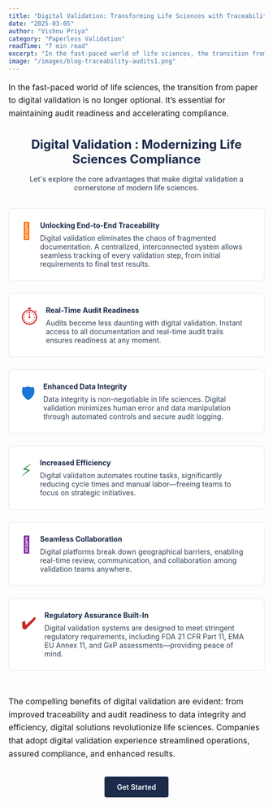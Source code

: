 ```yaml
---
title: "Digital Validation: Transforming Life Sciences with Traceability & Audits"
date: "2025-03-05"
author: "Vishnu Priya"
category: "Paperless Validation"
readTime: "7 min read"
excerpt: "In the fast-paced world of life sciences, the transition from paper to digital validation is no longer optional. It’s essential for maintaining audit readiness."
image: "/images/blog-traceability-audits1.png"
---
```


<p style="font-size:1rem; line-height:1.6; margin-bottom:2rem;">
In the fast-paced world of life sciences, the transition from paper to digital validation is no longer optional. It’s essential for maintaining audit readiness and accelerating compliance.
</p>

<h2 style="font-size:1.5rem; color:#1c2b4a; text-align:center; margin-bottom:1rem;">
Digital Validation : Modernizing Life Sciences Compliance
</h2>
<p style="text-align:center; color:#475569; margin-bottom:2rem; font-weight:500;">
Let's explore the core advantages that make digital validation a cornerstone of modern life sciences.
</p>

<div style="display:grid; grid-template-columns:repeat(auto-fit,minmax(250px,1fr)); gap:1.5rem; margin-bottom:3rem;">
  <div style="padding:1.5rem; border:1px solid #e2e8f0; border-radius:8px; display:flex; align-items:flex-start; background:#ffffff;">
    <span style="font-size:2rem; color:#ff6f00; margin-right:1rem;">🔗</span>
    <div>
      <h4 style="margin:0 0 0.5rem; color:#1c2b4a;">Unlocking End-to-End Traceability</h4>
      <p style="margin:0; color:#334155;">
        Digital validation eliminates the chaos of fragmented documentation. A centralized, interconnected system allows seamless tracking of every validation step, from initial requirements to final test results.
      </p>
    </div>
  </div>
  <div style="padding:1.5rem; border:1px solid #e2e8f0; border-radius:8px; display:flex; align-items:flex-start; background:#ffffff;">
    <span style="font-size:2rem; color:#d32f2f; margin-right:1rem;">⏱️</span>
    <div>
      <h4 style="margin:0 0 0.5rem; color:#1c2b4a;">Real-Time Audit Readiness</h4>
      <p style="margin:0; color:#334155;">
        Audits become less daunting with digital validation. Instant access to all documentation and real-time audit trails ensures readiness at any moment.
      </p>
    </div>
  </div>
  <div style="padding:1.5rem; border:1px solid #e2e8f0; border-radius:8px; display:flex; align-items:flex-start; background:#ffffff;">
    <span style="font-size:2rem; color:#1976d2; margin-right:1rem;">🛡️</span>
    <div>
      <h4 style="margin:0 0 0.5rem; color:#1c2b4a;">Enhanced Data Integrity</h4>
      <p style="margin:0; color:#334155;">
        Data integrity is non-negotiable in life sciences. Digital validation minimizes human error and data manipulation through automated controls and secure audit logging.
      </p>
    </div>
  </div>
  <div style="padding:1.5rem; border:1px solid #e2e8f0; border-radius:8px; display:flex; align-items:flex-start; background:#ffffff;">
    <span style="font-size:2rem; color:#388e3c; margin-right:1rem;">⚡</span>
    <div>
      <h4 style="margin:0 0 0.5rem; color:#1c2b4a;">Increased Efficiency</h4>
      <p style="margin:0; color:#334155;">
        Digital validation automates routine tasks, significantly reducing cycle times and manual labor—freeing teams to focus on strategic initiatives.
      </p>
    </div>
  </div>
  <div style="padding:1.5rem; border:1px solid #e2e8f0; border-radius:8px; display:flex; align-items:flex-start; background:#ffffff;">
    <span style="font-size:2rem; color:#7b1fa2; margin-right:1rem;">🤝</span>
    <div>
      <h4 style="margin:0 0 0.5rem; color:#1c2b4a;">Seamless Collaboration</h4>
      <p style="margin:0; color:#334155;">
        Digital platforms break down geographical barriers, enabling real-time review, communication, and collaboration among validation teams anywhere.
      </p>
    </div>
  </div>
  <div style="padding:1.5rem; border:1px solid #e2e8f0; border-radius:8px; display:flex; align-items:flex-start; background:#ffffff;">
    <span style="font-size:2rem; color:#c62828; margin-right:1rem;">✔️</span>
    <div>
      <h4 style="margin:0 0 0.5rem; color:#1c2b4a;">Regulatory Assurance Built-In</h4>
      <p style="margin:0; color:#334155;">
        Digital validation systems are designed to meet stringent regulatory requirements, including FDA 21 CFR Part 11, EMA EU Annex 11, and GxP assessments—providing peace of mind.
      </p>
    </div>
  </div>
</div>

<p style="font-size:1rem; line-height:1.6; margin-bottom:2rem;">
The compelling benefits of digital validation are evident: from improved traceability and audit readiness to data integrity and efficiency, digital solutions revolutionize life sciences. Companies that adopt digital validation experience streamlined operations, assured compliance, and enhanced results.
</p>

<div style="text-align:center; margin-top:2rem;">
  <a href="/contact-us" style="display:inline-block; background:#1c2b4a; color:#ffffff; padding:0.75rem 1.5rem; border-radius:4px; text-decoration:none; font-weight:600;">
    Get Started
  </a>
</div>
